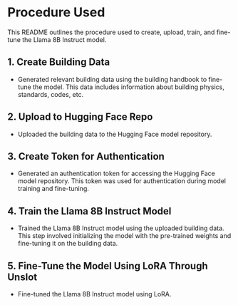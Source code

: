 # Procedure Used

This README outlines the procedure used to create, upload, train, and fine-tune the Llama 8B Instruct model.

## 1. Create Building Data

   - Generated relevant building data using the building handbook to fine-tune the model. This data includes information about building physics, standards, codes, etc. 

## 2. Upload to Hugging Face Repo

   - Uploaded the building data to the Hugging Face model repository.

## 3. Create Token for Authentication

   - Generated an authentication token for accessing the Hugging Face model repository. This token was used for authentication during model training and fine-tuning.

## 4. Train the Llama 8B Instruct Model

   - Trained the Llama 8B Instruct model using the uploaded building data. This step involved initializing the model with the pre-trained weights and fine-tuning it on the building data.

## 5. Fine-Tune the Model Using LoRA Through Unslot

   - Fine-tuned the Llama 8B Instruct model using LoRA.




